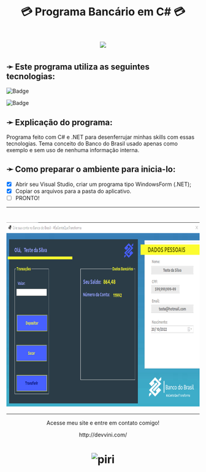 <h1 align="center">💳 Programa Bancário em C# 💳</h1>

<h1 align="center"> <img src="https://img.shields.io/badge/Status-Em_Construção_🧱-%234696db?style=for-the-badge&logo=gear)"> </h1>

<h2>➛ Este programa utiliza as seguintes tecnologias:</h2>

![Badge](https://img.shields.io/badge/Linguagem_Principal-Csharp-%237159c1?style=for-the-badge&logo=csharp)

![Badge](https://img.shields.io/badge/Framework-dotNET-%237159c1?style=for-the-badge&logo=dotnet)

<h2>➛ Explicação do programa:</h2>
<p>
  Programa feito com C# e .NET para desenferrujar minhas skills com essas tecnologias. 
Tema conceito do Banco do Brasil usado apenas como exemplo e sem uso de nenhuma informação interna.
</p>

<h2>➛ Como preparar o ambiente para inicia-lo:</h2>

  - [x] Abrir seu Visual Studio, criar um programa tipo WindowsForm (.NET);
  - [x] Copiar os arquivos para a pasta do aplicativo.
  - [ ] PRONTO!

<hr>
<h1 align="center"> <img align="center" height="480em" src="https://github.com/devvmg/App-Banc-rio/blob/PiriProjects/appbank.png"> </h1>
<hr>
<p align="center">Acesse meu site e entre em contato comigo!</p>
<p align="center">http://devvini.com/</p>

<h1 align="center"><img alt="piri" title="Feito por VMG" src="https://devvini.com/media/logoAss.png" style="width:50px;"/></h1>
